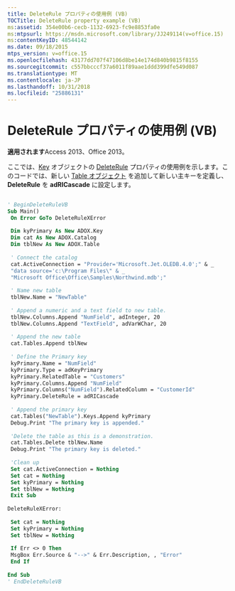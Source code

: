 ```yaml
---
title: DeleteRule プロパティの使用例 (VB)
TOCTitle: DeleteRule property example (VB)
ms:assetid: 354e00b6-cecb-1132-6923-fc9e8853fa0e
ms:mtpsurl: https://msdn.microsoft.com/library/JJ249114(v=office.15)
ms:contentKeyID: 48544142
ms.date: 09/18/2015
mtps_version: v=office.15
ms.openlocfilehash: 43177dd707f47106d8be14e174d840b9815f8155
ms.sourcegitcommit: c557bbcccf37a6011f89aae1ddd399dfe549d087
ms.translationtype: MT
ms.contentlocale: ja-JP
ms.lasthandoff: 10/31/2018
ms.locfileid: "25886131"
---
```

# <a name="deleterule-property-example-vb"></a>DeleteRule プロパティの使用例 (VB)


**適用されます**Access 2013、Office 2013。

ここでは、[Key](deleterule-property-adox.md) オブジェクトの [DeleteRule](key-object-adox.md) プロパティの使用例を示します。このコードでは、新しい [Table オブジェクト](table-object-adox.md) を追加して新しい主キーを定義し、 **DeleteRule** を **adRICascade** に設定します。

```vb 
 
' BeginDeleteRuleVB 
Sub Main() 
 On Error GoTo DeleteRuleXError 
 
 Dim kyPrimary As New ADOX.Key 
 Dim cat As New ADOX.Catalog 
 Dim tblNew As New ADOX.Table 
 
 ' Connect the catalog 
 cat.ActiveConnection = "Provider='Microsoft.Jet.OLEDB.4.0';" & _ 
 "data source='c:\Program Files\" & _ 
 "Microsoft Office\Office\Samples\Northwind.mdb';" 
 
 ' Name new table 
 tblNew.Name = "NewTable" 
 
 ' Append a numeric and a text field to new table. 
 tblNew.Columns.Append "NumField", adInteger, 20 
 tblNew.Columns.Append "TextField", adVarWChar, 20 
 
 ' Append the new table 
 cat.Tables.Append tblNew 
 
 ' Define the Primary key 
 kyPrimary.Name = "NumField" 
 kyPrimary.Type = adKeyPrimary 
 kyPrimary.RelatedTable = "Customers" 
 kyPrimary.Columns.Append "NumField" 
 kyPrimary.Columns("NumField").RelatedColumn = "CustomerId" 
 kyPrimary.DeleteRule = adRICascade 
 
 ' Append the primary key 
 cat.Tables("NewTable").Keys.Append kyPrimary 
 Debug.Print "The primary key is appended." 
 
 'Delete the table as this is a demonstration. 
 cat.Tables.Delete tblNew.Name 
 Debug.Print "The primary key is deleted." 
 
 'Clean up 
 Set cat.ActiveConnection = Nothing 
 Set cat = Nothing 
 Set kyPrimary = Nothing 
 Set tblNew = Nothing 
 Exit Sub 
 
DeleteRuleXError: 
 
 Set cat = Nothing 
 Set kyPrimary = Nothing 
 Set tblNew = Nothing 
 
 If Err <> 0 Then 
 MsgBox Err.Source & "-->" & Err.Description, , "Error" 
 End If 
 
End Sub 
' EndDeleteRuleVB 
```

